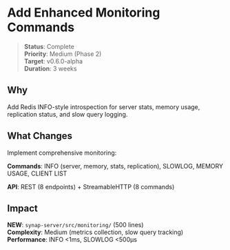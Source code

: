 # Add Enhanced Monitoring Commands

> **Status**: Complete  
> **Priority**: Medium (Phase 2)  
> **Target**: v0.6.0-alpha  
> **Duration**: 3 weeks

## Why

Add Redis INFO-style introspection for server stats, memory usage, replication status, and slow query logging.

## What Changes

Implement comprehensive monitoring:

**Commands**: INFO (server, memory, stats, replication), SLOWLOG, MEMORY USAGE, CLIENT LIST

**API**: REST (8 endpoints) + StreamableHTTP (8 commands)

## Impact

**NEW**: `synap-server/src/monitoring/` (500 lines)  
**Complexity**: Medium (metrics collection, slow query tracking)  
**Performance**: INFO <1ms, SLOWLOG <500µs


